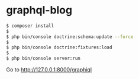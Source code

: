 # graphql-blog

```bash
$ composer install
$
$ php bin/console doctrine:schema:update --force
$
$ php bin/console doctrine:fixtures:load
$
$ php bin/console server:run
```

Go to http://127.0.0.1:8000/graphiql
